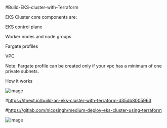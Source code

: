 #Build-EKS-cluster-with-Terraform

EKS Cluster core components are:

EKS control plane

Worker nodes and node groups

Fargate profiles

VPC

Note: Fargate profile can be created only if your vpc has a minimum of one private subnets.

How it works

![image](https://user-images.githubusercontent.com/59709429/121250494-649d0500-c86b-11eb-96c6-00579af45b95.png)

#https://itnext.io/build-an-eks-cluster-with-terraform-d35db8005963

#https://gitlab.com/nicosingh/medium-deploy-eks-cluster-using-terraform


![image](https://user-images.githubusercontent.com/59709429/120262735-e5527480-c25f-11eb-9da4-90d1d66c521c.png)

